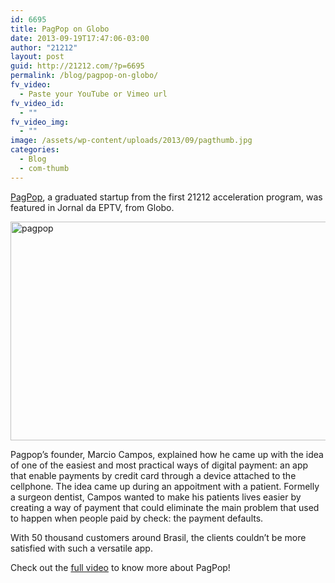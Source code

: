 ```yaml
---
id: 6695
title: PagPop on Globo
date: 2013-09-19T17:47:06-03:00
author: "21212"
layout: post
guid: http://21212.com/?p=6695
permalink: /blog/pagpop-on-globo/
fv_video:
  - Paste your YouTube or Vimeo url
fv_video_id:
  - ""
fv_video_img:
  - ""
image: /assets/wp-content/uploads/2013/09/pagthumb.jpg
categories:
  - Blog
  - com-thumb
---
```

<p dir="ltr">
  <a href="https://www.pagpop.com.br/">PagPop</a>, a graduated startup from the first 21212 acceleration program, was featured in Jornal da EPTV, from Globo.
</p>

<p dir="ltr">
  <a href="http://21212.com/assets/wp-content/uploads/2013/09/pagpop.jpg"><img class="aligncenter size-full wp-image-6696" alt="pagpop" src="{{ site.url }}/assets/wp-content/uploads/2013/09/pagpop.jpg" width="540" height="350" srcset="{{ site.url }}/assets/wp-content/uploads/2013/09/pagpop.jpg 540w, {{ site.url }}/assets/wp-content/uploads/2013/09/pagpop-300x194.jpg 300w" sizes="(max-width: 540px) 100vw, 540px" /></a>
</p>

Pagpop’s founder, Marcio Campos, explained how he came up with the idea of one of the easiest and most practical ways of digital payment: an app that enable payments by credit card through a device attached to the cellphone. The idea came up during an appoitment with a patient. Formelly a surgeon dentist, Campos wanted to make his patients lives easier by creating a way of payment that could eliminate the main problem that used to happen when people paid by check: the payment defaults.

With 50 thousand customers around Brasil, the clients couldn’t be more satisfied with such a versatile app.

Check out the [full video](http://g1.globo.com/sp/ribeirao-preto-franca/jornal-da-eptv-2edicao/videos/t/edicoes/v/aplicativo-criado-em-ribeirao-preto-transforma-celular-em-maquina-de-cartao-de-credito/2820760/) to know more about PagPop!